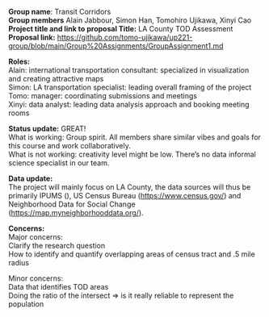 **Group name**: Transit Corridors  
**Group members** Alain Jabbour, Simon Han, Tomohiro Ujikawa, Xinyi Cao  
**Project title and link to proposal Title:** LA County TOD Assessment  
**Proposal link:** https://github.com/tomo-ujikawa/up221-group/blob/main/Group%20Assignments/GroupAssignment1.md

**Roles:**  
Alain: international transportation consultant: specialized in visualization and creating attractive maps  
Simon: LA transportation specialist: leading overall framing of the project  
Tomo: manager: coordinating submissions and meetings  
Xinyi: data analyst: leading data analysis approach and booking meeting rooms  
 

**Status update:** GREAT!  
What is working: Group spirit. All members share similar vibes and goals for this course and work collaboratively.  
What is not working: creativity level might be low. There’s no data informal science specialist in our team.

**Data update:**   
The project will mainly focus on LA County, the data sources will thus be primarily IPUMS (), US Census Bureau (https://www.census.gov/) and Neighborhood Data for Social Change (https://map.myneighborhooddata.org/).

**Concerns:**   
Major concerns:  
Clarify the research question  
How to identify and quantify overlapping areas of census tract and .5 mile radius 

Minor concerns:  
Data that identifies TOD areas  
Doing the ratio of the intersect => is it really reliable to represent the population

